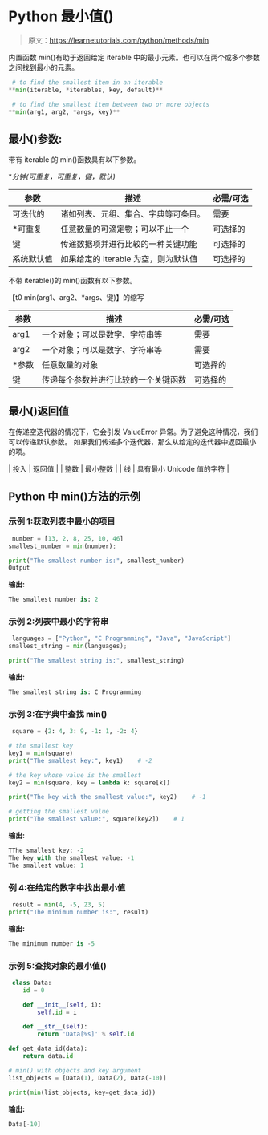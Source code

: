 # Python 最小值()

> 原文：<https://learnetutorials.com/python/methods/min>

内置函数 min()有助于返回给定 iterable 中的最小元素。也可以在两个或多个参数之间找到最小的元素。

```py
 # to find the smallest item in an iterable
**min(iterable, *iterables, key, default)** 

```

```py
 # to find the smallest item between two or more objects
**min(arg1, arg2, *args, key)** 

```

## 最小()参数:

带有 iterable 的 min()函数具有以下参数。

**分钟(可重复，*可重复，键，默认)**

| 参数 | 描述 | 必需/可选 |
| --- | --- | --- |
| 可迭代的 | 诸如列表、元组、集合、字典等可条目。 | 需要 |
| *可重复 | 任意数量的可滴定物；可以不止一个 | 可选择的 |
| 键 | 传递数据项并进行比较的一种关键功能 | 可选择的 |
| 系统默认值 | 如果给定的 iterable 为空，则为默认值 | 可选择的 |

不带 iterable()的 min()函数有以下参数。

【t0 min(arg1、arg2、*args、键)】的缩写

| 参数 | 描述 | 必需/可选 |
| --- | --- | --- |
| arg1 | 一个对象；可以是数字、字符串等 | 需要 |
| arg2 | 一个对象；可以是数字、字符串等 | 需要 |
| *参数 | 任意数量的对象 | 可选择的 |
| 键 | 传递每个参数并进行比较的一个关键函数 | 可选择的 |

## 最小()返回值

在传递空迭代器的情况下，它会引发 ValueError 异常。为了避免这种情况，我们可以传递默认参数。
如果我们传递多个迭代器，那么从给定的迭代器中返回最小的项。

| 投入 | 返回值 |
| 整数 | 最小整数 |
| 线 | 具有最小 Unicode 值的字符 |

## Python 中 min()方法的示例

### 示例 1:获取列表中最小的项目

```py
 number = [13, 2, 8, 25, 10, 46]
smallest_number = min(number);

print("The smallest number is:", smallest_number)
Output 

```

**输出:**

```py
The smallest number is: 2 
```

### 示例 2:列表中最小的字符串

```py
 languages = ["Python", "C Programming", "Java", "JavaScript"]
smallest_string = min(languages);

print("The smallest string is:", smallest_string) 

```

**输出:**

```py
The smallest string is: C Programming 
```

### 示例 3:在字典中查找 min()

```py
 square = {2: 4, 3: 9, -1: 1, -2: 4}

# the smallest key
key1 = min(square)
print("The smallest key:", key1)    # -2

# the key whose value is the smallest
key2 = min(square, key = lambda k: square[k])

print("The key with the smallest value:", key2)    # -1

# getting the smallest value
print("The smallest value:", square[key2])    # 1 

```

**输出:**

```py
TThe smallest key: -2
The key with the smallest value: -1
The smallest value: 1 
```

### 例 4:在给定的数字中找出最小值

```py
 result = min(4, -5, 23, 5)
print("The minimum number is:", result) 

```

**输出:**

```py
The minimum number is -5 
```

### 示例 5:查找对象的最小值()

```py
 class Data:
    id = 0

    def __init__(self, i):
        self.id = i

    def __str__(self):
        return 'Data[%s]' % self.id

def get_data_id(data):
    return data.id

# min() with objects and key argument
list_objects = [Data(1), Data(2), Data(-10)]

print(min(list_objects, key=get_data_id)) 

```

**输出:**

```py
Data[-10] 
```